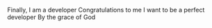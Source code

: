 Finally,  I am a developer 
Congratulations to me
I want to be a perfect developer 
By the grace of God
